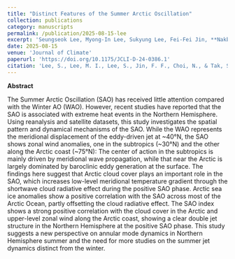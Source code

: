 ```yaml
---
title: "Distinct Features of the Summer Arctic Oscillation"
collection: publications
category: manuscripts
permalink: /publication/2025-08-15-lee
excerpt: 'Seungseok Lee, Myong-In Lee, Sukyung Lee, Fei-Fei Jin, **Nakbin Choi**, and Sunlae Tak'
date: 2025-08-15
venue: 'Journal of Climate'
paperurl: 'https://doi.org/10.1175/JCLI-D-24-0386.1'
citation: 'Lee, S., Lee, M. I., Lee, S., Jin, F. F., Choi, N., & Tak, S. (2025). Distinct Features of the Summer Arctic Oscillation. Journal of Climate.'
---
```


**Abstract**

The Summer Arctic Oscillation (SAO) has received little attention compared with the Winter AO (WAO). However, recent studies have reported that the SAO is associated with extreme heat events in the Northern Hemisphere. Using reanalysis and satellite datasets, this study investigates the spatial pattern and dynamical mechanisms of the SAO. While the WAO represents the meridional displacement of the eddy-driven jet at ~40°N, the SAO shows zonal wind anomalies, one in the subtropics (~30°N) and the other along the Arctic coast (~75°N): The center of action in the subtropics is mainly driven by meridional wave propagation, while that near the Arctic is largely dominated by baroclinic eddy generation at the surface. The findings here suggest that Arctic cloud cover plays an important role in the SAO, which increases low-level meridional temperature gradient through the shortwave cloud radiative effect during the positive SAO phase. Arctic sea ice anomalies show a positive correlation with the SAO across most of the Arctic Ocean, partly offsetting the cloud radiative effect. The SAO index shows a strong positive correlation with the cloud cover in the Arctic and upper-level zonal wind along the Arctic coast, showing a clear double jet structure in the Northern Hemisphere at the positive SAO phase. This study suggests a new perspective on annular mode dynamics in Northern Hemisphere summer and the need for more studies on the summer jet dynamics distinct from the winter.

